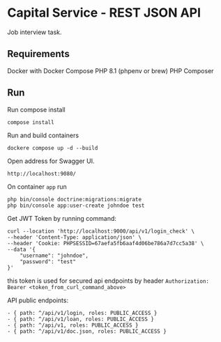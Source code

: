 
# Capital Service - REST JSON API

Job interview task.

## Requirements

Docker with Docker Compose 
PHP 8.1 (phpenv or brew)
PHP Composer

## Run

Run compose install

```
compose install
```

Run and build containers
```
dockere compose up -d --build
```

Open address for Swagger UI.

```
http://localhost:9080/
```

On container `app` run

```
php bin/console doctrine:migrations:migrate
php bin/console app:user-create johndoe test
```


Get JWT Token by running command:

```
curl --location 'http://localhost:9000/api/v1/login_check' \
--header 'Content-Type: application/json' \
--header 'Cookie: PHPSESSID=67aefa5fb6aaf4d06be786a7d7cc5a38' \
--data '{
    "username": "johndoe",
    "password": "test"
}'
```
this token is used for secured api endpoints by header `Authorization: Bearer <token_from_curl_command_above>`

API public endpoints:

```
- { path: ^/api/v1/login, roles: PUBLIC_ACCESS }
- { path: ^/api/v1/loan, roles: PUBLIC_ACCESS }
- { path: ^/api/v1, roles: PUBLIC_ACCESS }
- { path: ^/api/v1/doc.json, roles: PUBLIC_ACCESS }
```



